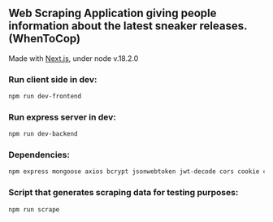 ## Web Scraping Application giving people information about the latest sneaker releases. (WhenToCop)
Made with [Next.js](https://nextjs.org/), under node v.18.2.0

### Run client side in dev:
```bash
npm run dev-frontend
```

### Run express server in dev:
```bash
npm run dev-backend
```

### Dependencies:
```bash
npm express mongoose axios bcrypt jsonwebtoken jwt-decode cors cookie cookie-parser react-cookie node-cron fs uuid https -g nodemon validator redux react-redux react-hot-toast react-spinners @fortawesome/react-fontawesome @fortawesome/free-solid-svg-icons @emailjs/browser
```

### Script that generates scraping data for testing purposes:
```bash
npm run scrape
```
